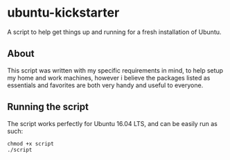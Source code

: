 # ubuntu-kickstarter

A script to help get things up and running for a fresh installation of Ubuntu.

## About

This script was written with my specific requirements in mind, to help setup my home and work machines, however i believe the packages listed as essentials and favorites are both very handy and useful to everyone.

## Running the script

The script works perfectly for Ubuntu 16.04 LTS, and can be easily run as such:

```
chmod +x script
./script
```
